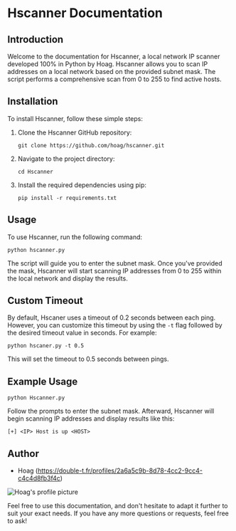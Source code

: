 # Hscanner Documentation

## Introduction

Welcome to the documentation for Hscanner, a local network IP scanner developed 100% in Python by Hoag. Hscanner allows you to scan IP addresses on a local network based on the provided subnet mask. The script performs a comprehensive scan from 0 to 255 to find active hosts.

## Installation

To install Hscanner, follow these simple steps:

1. Clone the Hscanner GitHub repository:

    ```shell
    git clone https://github.com/hoag/hscanner.git
    ```
    
2. Navigate to the project directory:
    ```shell
    cd Hscanner
    ```

3. Install the required dependencies using pip:

    ```shell
    pip install -r requirements.txt
    ```

## Usage
To use Hscanner, run the following command:
```shell
python hscanner.py
```
The script will guide you to enter the subnet mask. Once you've provided the mask, Hscanner will start scanning IP addresses from 0 to 255 within the local network and display the results.

## Custom Timeout
By default, Hscaner uses a timeout of 0.2 seconds between each ping. However, you can customize this timeout by using the ``-t`` flag followed by the desired timeout value in seconds. For example:

```shell
python hscaner.py -t 0.5
```
This will set the timeout to 0.5 seconds between pings.

## Example Usage
```shell
python Hscanner.py
```

Follow the prompts to enter the subnet mask. Afterward, Hscanner will begin scanning IP addresses and display results like this:

```
[+] <IP> Host is up <HOST>
```

## Author

- Hoag (https://double-t.fr/profiles/2a6a5c9b-8d78-4cc2-9cc4-c4c4d8fb3f4c)

![Hoag's profile picture](https://double-t.fr/ProfilesPictures/ProfilePicture_64c814e82e17e1.25709776.png "Hoag's profile picture")

Feel free to use this documentation, and don't hesitate to adapt it further to suit your exact needs. If you have any more questions or requests, feel free to ask!
